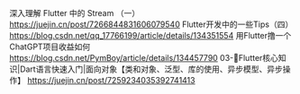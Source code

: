 深入理解 Flutter 中的 Stream （一） https://juejin.cn/post/7266844831606079540
Flutter开发中的一些Tips（四） https://blog.csdn.net/qq_17766199/article/details/134351554
用Flutter撸一个ChatGPT项目收益如何 https://blog.csdn.net/PymBoy/article/details/134457790
03-📝Flutter核心知识|Dart语言快速入门|面向对象【类和对象、泛型、库的使用、异步模型、异步操作】 https://juejin.cn/post/7259234035392741413